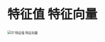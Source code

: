 # 特征值 特征向量

<img src="https://cvp.oss-cn-shanghai.aliyuncs.com/picgo/202403221544378.png" alt="01 特征值 特征向量" style="zoom:50%;" />
